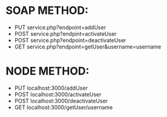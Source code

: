 # SOAP METHOD:
- PUT service.php?endpoint=addUser
- POST service.php?endpint=activateUser
- POST service.php?endpoint=deactivateUser
- GET service.php?endpoint=getUser&username=username

# NODE METHOD:
- PUT localhost:3000/addUser
- POST localhost:3000/activateUser
- POST localhost:3000/deactivateUser
- GET localhost:3000/getUser/username
